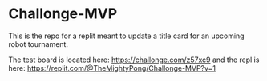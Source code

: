 # Challonge-MVP

This is the repo for a replit meant to update a title card for an upcoming robot tournament.

The test board is located here: https://challonge.com/z57xc9 and the repl is here: https://replit.com/@TheMightyPong/Challonge-MVP?v=1
